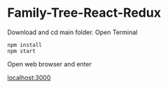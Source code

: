# Family-Tree-React-Redux

Download and cd main folder.
Open Terminal
```
npm install
npm start
```
Open web browser and enter

[localhost:3000](http://localhost:3000/)
